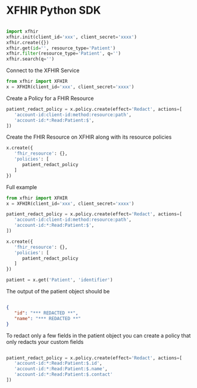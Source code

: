 # XFHIR Python SDK


```python

import xfhir
xfhir.init(client_id='xxx', client_secret='xxxx')
xfhir.create({})
xfhir.get(id='', resource_type='Patient')
xfhir.filter(resource_type='Patient', q='')
xfhir.search(q='')
```







Connect to the XFHIR Service
```python
from xfhir import XFHIR
x = XFHIR(client_id='xxx', client_secret='xxxx')

```

Create a Policy for a FHIR Resource
```python
patient_redact_policy = x.policy.create(effect='Redact', actions=[
   'account-id:client-id:method:resource:path',
   'account-id:*:Read:Patient:$',
])
```

Create the FHIR Resource on XFHIR along with its resource policies
```python
x.create({
   'fhir_resource': {},
   'policies': [
      patient_redact_policy
   ]
})

```

Full example
```python
from xfhir import XFHIR
x = XFHIR(client_id='xxx', client_secret='xxxx')

patient_redact_policy = x.policy.create(effect='Redact', actions=[
   'account-id:client-id:method:resource:path',
   'account-id:*:Read:Patient:$',
])

x.create({
   'fhir_resource': {},
   'policies': [
      patient_redact_policy
   ]
})

patient = x.get('Patient', 'identifier')
```

The output of the patient object should be

```json

{
   "id": "*** REDACTED **",
   "name": "*** REDACTED **"
}
```


To redact only a few fields in the patient object you can create a policy that only redacts your custom fields
```python

patient_redact_policy = x.policy.create(effect='Redact', actions=[
   'account-id:*:Read:Patient:$.id',
   'account-id:*:Read:Patient:$.name',
   'account-id:*:Read:Patient:$.contact'   
])

```